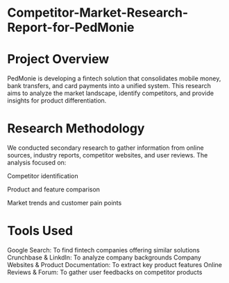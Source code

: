 # Competitor-Market-Research-Report-for-PedMonie
# Project Overview
PedMonie is developing a fintech solution that consolidates mobile money, bank transfers, and card payments into a unified system. This research aims to analyze the market landscape, identify competitors, and provide insights for product differentiation.
# Research Methodology
We conducted secondary research to gather information from online sources, industry reports, competitor websites, and user reviews. The analysis focused on:

Competitor identification

Product and feature comparison

Market trends and customer pain points
# Tools Used
Google Search: To find fintech companies offering similar solutions
Crunchbase & LinkdIn: To analyze company backgrounds
Company Websites & Product Documentation: To extract key product features
Online Reviews & Forum: To gather user feedbacks on competitor products
